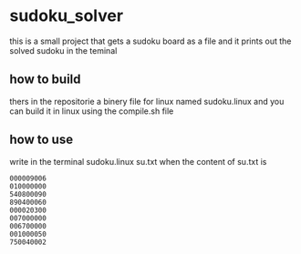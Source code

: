 # sudoku_solver

this is a small project that gets a sudoku board as a file and it prints out the solved sudoku in the teminal

how to build
--------
thers in the repositorie a binery file for linux named sudoku.linux
and you can build it in linux using the compile.sh file

how to use
----------
write in the terminal sudoku.linux su.txt
when the content of su.txt is

```
000009006
010000000
540800090
890400060
000020300
007000000
006700000
001000050
750040002
```
